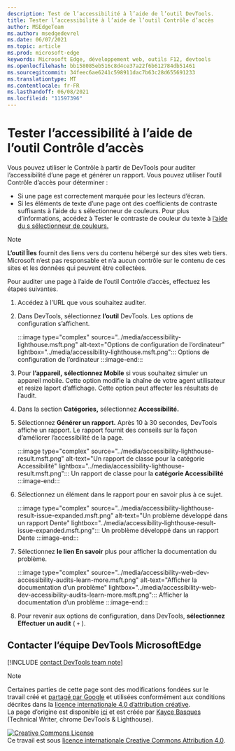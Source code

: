 ```yaml
---
description: Test de l’accessibilité à l’aide de l’outil DevTools.
title: Tester l’accessibilité à l’aide de l’outil Contrôle d’accès
author: MSEdgeTeam
ms.author: msedgedevrel
ms.date: 06/07/2021
ms.topic: article
ms.prod: microsoft-edge
keywords: Microsoft Edge, développement web, outils F12, devtools
ms.openlocfilehash: bb158085eb516c8d4ce37a22f6b612784db51461
ms.sourcegitcommit: 34feec6ae6241c598911dac7b63c28d655691233
ms.translationtype: MT
ms.contentlocale: fr-FR
ms.lasthandoff: 06/08/2021
ms.locfileid: "11597396"
---
```

<!-- this article was created on 05/11/2021 by moving a section out from the "Accessibility reference" article (reference.md) -->
<!-- Copyright Kayce Basques 

   Licensed under the Apache License, Version 2.0 (the "License");
   you may not use this file except in compliance with the License.
   You may obtain a copy of the License at

       https://www.apache.org/licenses/LICENSE-2.0

   Unless required by applicable law or agreed to in writing, software
   distributed under the License is distributed on an "AS IS" BASIS,
   WITHOUT WARRANTIES OR CONDITIONS OF ANY KIND, either express or implied.
   See the License for the specific language governing permissions and
   limitations under the License.  -->  

# <a name="test-accessibility-using-lighthouse"></a>Tester l’accessibilité à l’aide de l’outil Contrôle d’accès

Vous pouvez utiliser le Contrôle à partir de DevTools pour auditer l’accessibilité d’une page et générer un rapport. Vous pouvez utiliser l’outil Contrôle d’accès pour déterminer :

*   Si une page est correctement marquée pour les lecteurs d’écran.  
*   Si les éléments de texte d’une page ont des coefficients de contraste suffisants à l’aide du s sélectionneur de couleurs. Pour plus d’informations, accédez à Tester le contraste de couleur du texte à [l’aide du s sélectionneur de couleurs.](color-picker.md)   

> [!NOTE]
> **L’outil Îles** fournit des liens vers du contenu hébergé sur des sites web tiers.  Microsoft n’est pas responsable et n’a aucun contrôle sur le contenu de ces sites et les données qui peuvent être collectées.  

Pour auditer une page à l’aide de l’outil Contrôle d’accès, effectuez les étapes suivantes.

1.  Accédez à l’URL que vous souhaitez auditer.
1.  Dans DevTools, sélectionnez **l’outil** DevTools.  Les options de configuration s’affichent.
    
    :::image type="complex" source="../media/accessibility-lighthouse.msft.png" alt-text="Options de configuration de l’ordinateur" lightbox="../media/accessibility-lighthouse.msft.png":::
       Options de configuration de l’ordinateur
    :::image-end:::  
    
1.  Pour **l’appareil,** **sélectionnez Mobile** si vous souhaitez simuler un appareil mobile.  Cette option modifie la chaîne de votre agent utilisateur et resize laport d’affichage.  Cette option peut affecter les résultats de l’audit.
1.  Dans la section **Catégories,** sélectionnez **Accessibilité.**
1.  Sélectionnez **Générer un rapport.** Après 10 à 30 secondes, DevTools affiche un rapport.  Le rapport fournit des conseils sur la façon d’améliorer l’accessibilité de la page.  
    
    :::image type="complex" source="../media/accessibility-lighthouse-result.msft.png" alt-text="Un rapport de classe pour la catégorie Accessibilité" lightbox="../media/accessibility-lighthouse-result.msft.png":::
       Un rapport de classe pour la **catégorie Accessibilité**
    :::image-end:::  
    
1.  Sélectionnez un élément dans le rapport pour en savoir plus à ce sujet.  
    
    :::image type="complex" source="../media/accessibility-lighthouse-result-issue-expanded.msft.png" alt-text="Un problème développé dans un rapport Dente" lightbox="../media/accessibility-lighthouse-result-issue-expanded.msft.png":::
       Un problème développé dans un rapport Dente
    :::image-end:::  
    
1.  Sélectionnez **le lien En savoir** plus pour afficher la documentation du problème.
    
    :::image type="complex" source="../media/accessibility-web-dev-accessibility-audits-learn-more.msft.png" alt-text="Afficher la documentation d’un problème" lightbox="../media/accessibility-web-dev-accessibility-audits-learn-more.msft.png":::
       Afficher la documentation d’un problème
    :::image-end:::  

1.  Pour revenir aux options de configuration, dans DevTools, **sélectionnez Effectuer un audit** ( `+` ).    


## <a name="getting-in-touch-with-the-microsoft-edge-devtools-team"></a>Contacter l’équipe DevTools MicrosoftEdge  

[!INCLUDE [contact DevTools team note](../includes/contact-devtools-team-note.md)]  


> [!NOTE]
> Certaines parties de cette page sont des modifications fondées sur le travail créé et [partagé par Google][GoogleSitePolicies] et utilisées conformément aux conditions décrites dans la [licence internationale 4,0 d’attribution créative][CCA4IL].  
> La page d’origine est disponible [ici](https://developers.google.com/web/tools/chrome-devtools/accessibility/reference) et est créée par [Kayce Basques][KayceBasques] \(Technical Writer, chrome DevTools \& Lighthouse\).  

[![Creative Commons License][CCby4Image]][CCA4IL]  
Ce travail est sous [licence internationale Creative Commons Attribution 4.0][CCA4IL].  


<!-- links -->  
[ChromeWebStoreAxe]: https://chrome.google.com/webstore/detail/axe/lhdoppojpmngadmnindnejefpokejbdd?hl=en-US "axe - Test d’accessibilité web - Chrome Web Store"  
[CCA4IL]: https://creativecommons.org/licenses/by/4.0  
[CCby4Image]: https://i.creativecommons.org/l/by/4.0/88x31.png  
[GoogleSitePolicies]: https://developers.google.com/terms/site-policies  
[KayceBasques]: https://developers.google.com/web/resources/contributors/kaycebasques  
